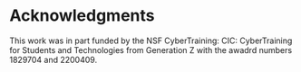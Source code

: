 # Acknowledgments

This work was in part funded by the NSF
CyberTraining: CIC: CyberTraining for Students and Technologies
from Generation Z with the awadrd numbers 1829704 and 2200409.